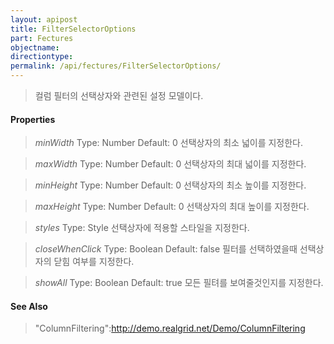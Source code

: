 ```yaml
---
layout: apipost
title: FilterSelectorOptions
part: Fectures
objectname: 
directiontype: 
permalink: /api/fectures/FilterSelectorOptions/
---
```



> 컬럼 필터의 선택상자와 관련된 설정 모델이다.

#### Properties

> *minWidth*
> Type: Number
> Default: 0
> 선택상자의 최소 넓이를 지정한다.

> *maxWidth*
> Type: Number
> Default: 0
> 선택상자의 최대 넓이를 지정한다.

> *minHeight*
> Type: Number
> Default: 0
> 선택상자의 최소 높이를 지정한다.

> *maxHeight*
> Type: Number
> Default: 0
> 선택상자의 최대 높이를 지정한다.

> *styles*
> Type: Style
> 선택상자에 적용할 스타일을 지정한다.

> *closeWhenClick*
> Type: Boolean
> Default: false
> 필터를 선택하였을때 선택상자의 닫힘 여부를 지정한다.

> *showAll*
> Type: Boolean
> Default: true
> 모든 필텨를 보여줄것인지를 지정한다.

#### See Also
> "ColumnFiltering":http://demo.realgrid.net/Demo/ColumnFiltering




